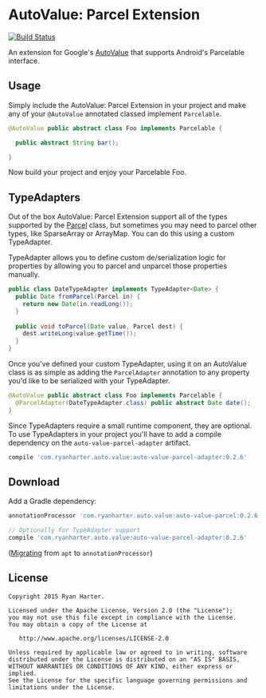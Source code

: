 # AutoValue: Parcel Extension

[![Build Status](https://travis-ci.org/rharter/auto-value-parcel.svg?branch=master)](https://travis-ci.org/rharter/auto-value-parcel)

An extension for Google's [AutoValue](https://github.com/google/auto) that supports Android's 
Parcelable interface.

## Usage

Simply include the AutoValue: Parcel Extension in your project and make any of your `@AutoValue` 
annotated classed implement `Parcelable`.

```java
@AutoValue public abstract class Foo implements Parcelable {

  public abstract String bar();

}
```

Now build your project and enjoy your Parcelable Foo.

## TypeAdapters

Out of the box AutoValue: Parcel Extension support all of the types supported by the 
[Parcel](https://developer.android.com/reference/android/os/Parcel.html) class, but sometimes you
may need to parcel other types, like SparseArray or ArrayMap.  You can do this using a custom TypeAdapter.

TypeAdapter allows you to define custom de/serialization logic for properties by allowing you to
parcel and unparcel those properties manually.

```java
public class DateTypeAdapter implements TypeAdapter<Date> {
  public Date fromParcel(Parcel in) {
    return new Date(in.readLong());
  }
  
  public void toParcel(Date value, Parcel dest) {
    dest.writeLong(value.getTime());
  }
}
```

Once you've defined your custom TypeAdapter, using it on an AutoValue class is as simple as adding
the `ParcelAdapter` annotation to any property you'd like to be serialized with your TypeAdapter.

```java
@AutoValue public abstract class Foo implements Parcelable {
  @ParcelAdapter(DateTypeAdapter.class) public abstract Date date();
}
```

Since TypeAdapters require a small runtime component, they are optional.  To use TypeAdapters in 
your project you'll have to add a compile dependency on the `auto-value-parcel-adapter` artifact.

```groovy
compile 'com.ryanharter.auto.value:auto-value-parcel-adapter:0.2.6'
```

## Download

Add a Gradle dependency:

```groovy
annotationProcessor 'com.ryanharter.auto.value:auto-value-parcel:0.2.6'

// Optionally for TypeAdapter support
compile 'com.ryanharter.auto.value:auto-value-parcel-adapter:0.2.6'
```

([Migrating](https://bitbucket.org/hvisser/android-apt/wiki/Migration) from `apt` to `annotationProcessor`)

## License

```
Copyright 2015 Ryan Harter.

Licensed under the Apache License, Version 2.0 (the "License");
you may not use this file except in compliance with the License.
You may obtain a copy of the License at

   http://www.apache.org/licenses/LICENSE-2.0

Unless required by applicable law or agreed to in writing, software
distributed under the License is distributed on an "AS IS" BASIS,
WITHOUT WARRANTIES OR CONDITIONS OF ANY KIND, either express or implied.
See the License for the specific language governing permissions and
limitations under the License.
```
